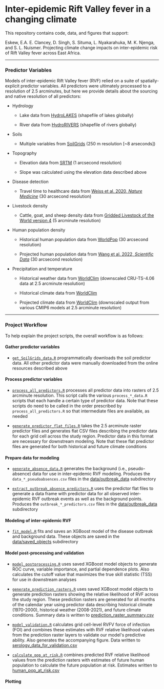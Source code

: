 # Inter-epidemic Rift Valley fever in a changing climate

This repository contains code, data, and figures that support:

Eskew, E.A. E. Clancey, D. Singh, S. Situma, L. Nyakarahuka, M. K. Njenga, and S. L. Nuismer. Projecting climate change impacts on inter-epidemic risk of Rift Valley fever across East Africa.

---

### Predictor Variables

Models of inter-epidemic Rift Valley fever (RVF) relied on a suite of spatially-explicit predictor variables. All predictors were ultimately processed to a resolution of 2.5 arcminutes, but here we provide details about the sourcing and native resolution of all predictors:

- Hydrology

    - Lake data from [HydroLAKES](https://www.hydrosheds.org/products/hydrolakes) (shapefile of lakes globally)

    - River data from [HydroRIVERS](https://www.hydrosheds.org/products/hydrorivers) (shapefile of rivers globally)

- Soils

    - Multiple variables from [SoilGrids](https://soilgrids.org/) (250 m resolution [~8 arseconds])

- Topography

    - Elevation data from [SRTM](https://www.usgs.gov/centers/eros/science/usgs-eros-archive-digital-elevation-shuttle-radar-topography-mission-srtm-1) (1 arcsecond resolution)

    - Slope was calculated using the elevation data described above

- Disease detection

    - Travel time to healthcare data from [Weiss et al. 2020, *Nature Medicine*](https://www.nature.com/articles/s41591-020-1059-1) (30 arcsecond resolution)

- Livestock density

    - Cattle, goat, and sheep density data from [Gridded Livestock of the World version 4](https://dataverse.harvard.edu/dataverse/glw) (5 arcminute resolution)

- Human population density

    - Historical human population data from [WorldPop](https://hub.worldpop.org/) (30 arcsecond resolution)

    - Projected human population data from [Wang et al. 2022, *Scientific Data*](https://www.nature.com/articles/s41597-022-01675-x) (30 arcsecond resolution)

- Precipitation and temperature

    - Historical weather data from [WorldClim](https://www.worldclim.org/data/monthlywth.html) (downscaled CRU-TS-4.06 data at 2.5 arcminute resolution)

    - Historical climate data from [WorldClim](https://www.worldclim.org/data/worldclim21.html)

    - Projected climate data from [WorldClim](https://www.worldclim.org/data/cmip6/cmip6climate.html) (downscaled output from various CMIP6 models at 2.5 arcminute resolution)

--- 

### Project Workflow

To help explain the project scripts, the overall workflow is as follows:

#### Gather predictor variables

- [`get_SoilGrids_data.R`](/scripts/get_SoilGrids_data.R) programmatically downloads the soil predictor data. All other predictor data were manually downloaded from the online resources described above

#### Process predictor variables

- [`process_all_predictors.R`](/scripts/process_all_predictors.R) processes all predictor data into rasters of 2.5 arcminute resolution. This script calls the various `process_*_data.R` scripts that each handle a certain type of predictor data. Note that these scripts do need to be called in the order prescribed by `process_all_predictors.R` so that intermediate files are available, as needed

- [`generate_predictor_flat_files.R`](/scripts/generate_predictor_flat_files.R) takes the 2.5 arcminute raster predictor files and generates flat CSV files describing the predictor data for each grid cell across the study region. Predictor data in this format are necessary for downstream modeling. Note that these flat predictor files are generated for both historical and future climate conditions

#### Prepare data for modeling

- [`generate_absence_data.R`](/scripts/generate_absence_data.R) generates the background (i.e., pseudo-absence) data for use in inter-epidemic RVF modeling. Produces the `data_*_pseudoabsences.csv` files in the [data/outbreak_data](/data/outbreak_data/) subdirectory

- [`extract_outbreak_absence_predictors.R`](/scripts/extract_outbreak_absence_predictors.R) uses the predictor flat files to generate a data frame with predictor data for all observed inter-epidemic RVF outbreak events as well as the background points. Produces the `outbreak_*_predictors.csv` files in the [data/outbreak_data](/data/outbreak_data/) subdirectory

#### Modeling of inter-epidemic RVF

- [`fit_model.R`](/scripts/fit_model.R) fits and saves an XGBoost model of the disease outbreak and background data. These objects are saved in the [data/saved_objects](/data/saved_objects/) subdirectory

#### Model post-processing and validation

- [`model_postprocessing.R`](/scripts/model_postprocessing.R) uses saved XGBoost model objects to generate ROC curve, variable importance, and partial dependence plots. Also calculates the cutoff value that maximizes the true skill statistic (TSS) for use in downstream analyses

- [`generate_prediction_rasters.R`](/scripts/generate_prediction_rasters.R) uses saved XGBoost model objects to generate prediction rasters showing the relative likelihood of RVF across the study region. These prediction rasters are generated for all months of the calendar year using predictor data describing historical climate (1970-2000), historical weather (2008-2021), and future climate conditions. Summary data is written to [prediction_raster_summary.csv](/data/misc/prediction_raster_summary.csv)

- [`model_validation.R`](/scripts/model_validation.R) calculates grid cell-level RVFV force of infection (FOI) and combines these estimates with RVF relative likelihood values from the prediction raster layers to validate our model's predictive ability. Also generates the accompanying figure. Data written to [serology_data_for_validation.csv](/data/serology_data/serology_data_for_validation.csv)

- [`calculate_pop_at_risk.R`](/scripts/calculate_pop_at_risk.R) combines predicted RVF relative likelihood values from the prediction rasters with estimates of future human population to calculate the future population at risk. Estimates written to [human_pop_at_risk.csv](/data/misc/human_pop_at_risk.csv)

#### Plotting